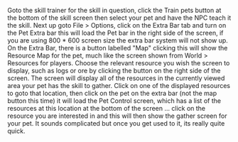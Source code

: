 ---
---
Goto the skill trainer for the skill in question, click the Train pets button at the bottom of the skill screen then select your pet and have the NPC teach it the skill. Next up goto File > Options, click on the Extra Bar tab and turn on the Pet Extra bar this will load the Pet bar in the right side of the screen, if you are using 800 \* 600 screen size the extra bar system will not show up. On the Extra Bar, there is a button labelled "Map" clicking this will show the Resource Map for the pet, much like the screen shown from World > Resources for players. Choose the relevant resource you wish the screen to display, such as logs or ore by clicking the button on the right side of the screen. The screen will display all of the resources in the currently viewed area your pet has the skill to gather. Click on one of the displayed resources to goto that location, then click on the pet on the extra bar (not the map button this time) it will load the Pet Control screen, which has a list of the resources at this location at the bottom of the screen ... click on the resource you are interested in and this will then show the gather screen for your pet. It sounds complicated but once you get used to it, its really quite quick.